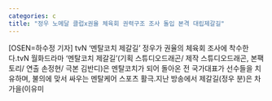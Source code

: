 ```yaml
---
categories: c
title: "정우 노메달 클럽x권율 체육회 권력구조 조사 돌입 본격 대립제갈길"
---
```

[OSEN=하수정 기자] tvN ‘멘탈코치 제갈길’ 정우가 권율의 체육회 조사에 착수한다.tvN 월화드라마 ‘멘탈코치 제갈길’(기획 스튜디오드래곤/ 제작 스튜디오드래곤, 본팩토리/ 연출 손정현/ 극본 김반디)은 멘탈코치가 되어 돌아온 전 국가대표가 선수들을 치유하며, 불의에 맞서 싸우는 멘탈케어 스포츠 활극.지난 방송에서 제갈길(정우 분)은 차가을(이유미 
